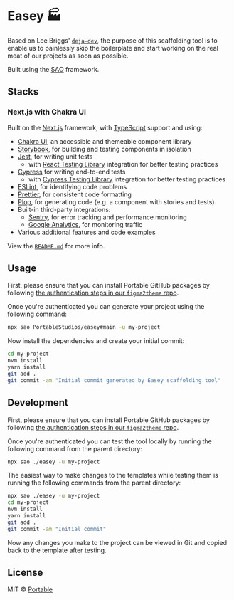 # Easey 🏭

Based on Lee Briggs' [`deja-dev`](https://github.com/theleebriggs/deja-dev),
the purpose of this scaffolding tool is to enable us to painlessly skip the
boilerplate and start working on the real meat of our projects as soon as possible.

Built using the [SAO](https://github.com/saojs/sao) framework.

## Stacks

### Next.js with Chakra UI

Built on the [Next.js](https://nextjs.org/) framework, with
[TypeScript](https://www.typescriptlang.org/) support and using:

- [Chakra UI](https://chakra-ui.com/), an accessible and themeable component library
- [Storybook](https://storybook.js.org/), for building and testing components in isolation
- [Jest](https://jestjs.io/), for writing unit tests
  - with [React Testing Library](https://testing-library.com/docs/react-testing-library/intro/) integration for better testing practices
- [Cypress](https://www.cypress.io/) for writing end-to-end tests
  - with [Cypress Testing Library](https://testing-library.com/docs/cypress-testing-library/intro) integration for better testing practices
- [ESLint](https://eslint.org/), for identifying code problems
- [Prettier](https://prettier.io/), for consistent code formatting
- [Plop](https://plopjs.com/), for generating code (e.g. a component with stories and tests)
- Built-in third-party integrations:
  - [Sentry](https://sentry.io/welcome/), for error tracking and performance monitoring
  - [Google Analytics](https://analytics.google.com/analytics/web/), for monitoring traffic
- Various additional features and code examples

View the [`README.md`](./template/next-ts-chakra-ui/README.md) for more info.

## Usage

First, please ensure that you can install Portable GitHub packages by following [the authentication steps in our `figma2theme` repo](https://github.com/PortableStudios/figma2theme#1-authenticate-via-npm).

Once you're authenticated you can generate your project using the following command:

```bash
npx sao PortableStudios/easey#main -u my-project
```

Now install the dependencies and create your initial commit:

```bash
cd my-project
nvm install
yarn install
git add .
git commit -am "Initial commit generated by Easey scaffolding tool"
```

## Development

First, please ensure that you can install Portable GitHub packages by following [the authentication steps in our `figma2theme` repo](https://github.com/PortableStudios/figma2theme#1-authenticate-via-npm).

Once you're authenticated you can test the tool locally by running the following command from the parent directory:

```bash
npx sao ./easey -u my-project
```

The easiest way to make changes to the templates while testing
them is running the following commands from the parent directory:

```bash
npx sao ./easey -u my-project
cd my-project
nvm install
yarn install
git add .
git commit -am "Initial commit"
```

Now any changes you make to the project can be viewed
in Git and copied back to the template after testing.

## License

MIT © [Portable](https://portable.com.au)
